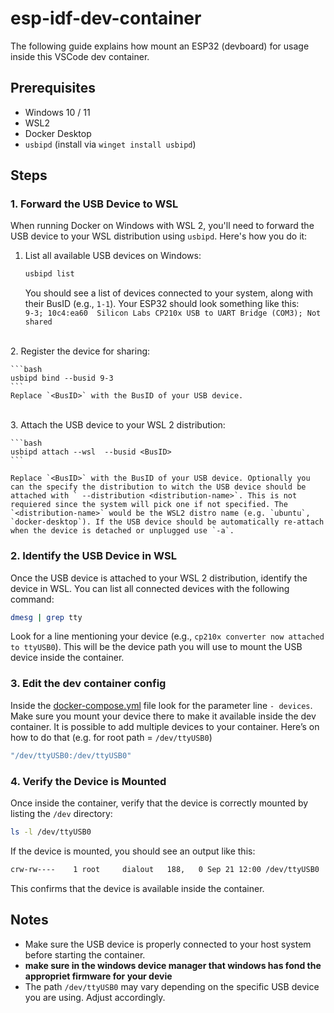 
# esp-idf-dev-container

The following guide explains how mount an ESP32 (devboard) for usage inside this VSCode dev container. 

## Prerequisites

- Windows 10 / 11
- WSL2
- Docker Desktop
- `usbipd` (install via `winget install usbipd`)

## Steps

### 1. Forward the USB Device to WSL

When running Docker on Windows with WSL 2, you'll need to forward the USB device to your WSL distribution using `usbipd`. Here's how you do it:

1. List all available USB devices on Windows:

    ```bash
    usbipd list
    ```

    You should see a list of devices connected to your system, along with their BusID (e.g., `1-1`). Your ESP32 should look something like this: <br> `9-3; 10c4:ea60  Silicon Labs CP210x USB to UART Bridge (COM3); Not shared`
<br>
2. Register the device for sharing:

    ```bash
    usbipd bind --busid 9-3
    ```
    Replace `<BusID>` with the BusID of your USB device.
<br>
3. Attach the USB device to your WSL 2 distribution:

    ```bash
    usbipd attach --wsl  --busid <BusID>
    ```

    Replace `<BusID>` with the BusID of your USB device. Optionally you can the specify the distribution to witch the USB device should be attached with ` --distribution <distribution-name>`. This is not requiered since the system will pick one if not specified. The `<distribution-name>` would be the WSL2 distro name (e.g. `ubuntu`, `docker-desktop`). If the USB device should be automatically re-attach when the device is detached or unplugged use `-a`.


### 2. Identify the USB Device in WSL

Once the USB device is attached to your WSL 2 distribution, identify the device in WSL. You can list all connected devices with the following command:

```bash
dmesg | grep tty
```

Look for a line mentioning your device (e.g., `cp210x converter now attached to ttyUSB0`). This will be the device path you will use to mount the USB device inside the container.

### 3. Edit the dev container config

Inside the [docker-compose.yml](.devcontainer/docker-compose.yml) file look for the parameter line `- devices`. Make sure you mount your device there to make it available inside the dev container. It is possible to add multiple devices to your container.
Here’s on how to do that (e.g. for root path = `/dev/ttyUSB0`)

```bash
"/dev/ttyUSB0:/dev/ttyUSB0"
```

### 4. Verify the Device is Mounted

Once inside the container, verify that the device is correctly mounted by listing the `/dev` directory:

```bash
ls -l /dev/ttyUSB0
```

If the device is mounted, you should see an output like this:

```bash
crw-rw----    1 root     dialout   188,   0 Sep 21 12:00 /dev/ttyUSB0
```

This confirms that the device is available inside the container.




## Notes

- Make sure the USB device is properly connected to your host system before starting the container.
- **make sure in the windows device manager that windows has fond the appropriet firmware for your devie**
- The path `/dev/ttyUSB0` may vary depending on the specific USB device you are using. Adjust accordingly.
